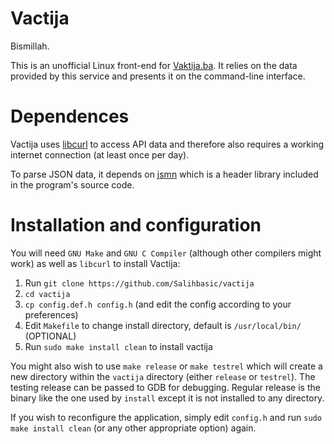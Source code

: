 # Vactija
Bismillah. 

This is an unofficial Linux front-end for [Vaktija.ba](https://vaktija.ba/). It relies on the data provided by this service and presents it on the command-line interface.

# Dependences
Vactija uses [libcurl](https://github.com/curl/curl) to access API data and therefore also requires a working internet connection (at least once per day).

To parse JSON data, it depends on [jsmn](https://github.com/zserge/jsmn) which is a header library included in the program's source code.

# Installation and configuration
You will need `GNU Make` and `GNU C Compiler` (although other compilers might work) as well as `libcurl` to install Vactija:


1. Run `git clone https://github.com/Salihbasic/vactija`
2. `cd vactija`
3. `cp config.def.h config.h` (and edit the config according to your preferences)
4. Edit `Makefile` to change install directory, default is `/usr/local/bin/` (OPTIONAL)
5. Run `sudo make install clean` to install vactija

You might also wish to use `make release` or `make testrel` which will create a new directory within the `vactija` directory (either `release` or `testrel`). The testing release can be passed to GDB for debugging. Regular release is the binary like the one used by `install` except it is not installed to any directory.

If you wish to reconfigure the application, simply edit `config.h` and run `sudo make install clean` (or any other appropriate option) again.